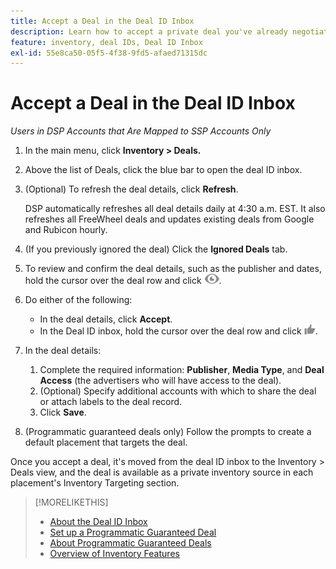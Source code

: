 ```yaml
---
title: Accept a Deal in the Deal ID Inbox
description: Learn how to accept a private deal you've already negotiated with a publisher on Google Authorized Buyers, FreeWheel, or Rubicon using the Deal ID Inbox.
feature: inventory, deal IDs, Deal ID Inbox
exl-id: 55e8ca50-05f5-4f38-9fd5-afaed71315dc
---
```

# Accept a Deal in the Deal ID Inbox

*Users in DSP Accounts that Are Mapped to SSP Accounts Only*

1. In the main menu, click **Inventory > Deals.**
1. Above the list of Deals, click the blue bar to open the deal ID inbox.
1. (Optional) To refresh the deal details, click **Refresh**.

   DSP automatically refreshes all deal details daily at 4:30 a.m. EST. It also refreshes all FreeWheel deals and updates existing deals from Google and Rubicon hourly.

1. (If you previously ignored the deal) Click the **Ignored Deals** tab.
1. To review and confirm the deal details, such as the publisher and dates, hold the cursor over the deal row and click ![Review](/help/dsp/assets/review.png).
1. Do either of the following:
    * In the deal details, click **Accept**.
    * In the Deal ID inbox, hold the cursor over the deal row and click ![Accept](/help/dsp/assets/accept.png).
1. In the deal details:
    1. Complete the required information: **Publisher**, **Media Type**, and **Deal Access** (the advertisers who will have access to the deal).
    1. (Optional) Specify additional accounts with which to share the deal or attach labels to the deal record.
    1. Click **Save**.
1. (Programmatic guaranteed deals only) Follow the prompts to create a default placement that targets the deal.

Once you accept a deal, it's moved from the deal ID inbox to the Inventory > Deals view, and the deal is available as a private inventory source in each placement's Inventory Targeting section.

>[!MORELIKETHIS]
>
>* [About the Deal ID Inbox](deal-id-inbox-about.md)
>* [Set up a Programmatic Guaranteed Deal](programmatic-guaranteed-set-up.md)
>* [About Programmatic Guaranteed Deals](programmatic-guaranteed-about.md)
>* [Overview of Inventory Features](inventory-overview.md)
